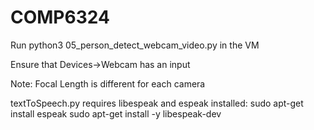 # COMP6324

Run python3 05_person_detect_webcam_video.py in the VM

Ensure that Devices->Webcam has an input

Note: Focal Length is different for each camera

textToSpeech.py requires libespeak and espeak installed:
sudo apt-get install espeak
sudo apt-get install -y libespeak-dev
